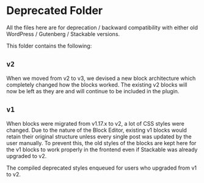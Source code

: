 Deprecated Folder
=================

All the files here are for deprecation / backward compatibility with either old WordPress / Gutenberg / Stackable versions.

This folder contains the following:

## `v2`

When we moved from v2 to v3, we devised a new block architecture which completely changed how the blocks worked. The existing v2 blocks will now be left as they are and will continue to be included in the plugin.

## `v1`

When blocks were migrated from v1.17.x to v2, a lot of CSS styles were changed. Due to the nature of the Block Editor, existing v1 blocks would retain their original structure unless every single post was updated by the user manually. To prevent this, the old styles of the blocks are kept here for the v1 blocks to work properly in the frontend even if Stackable was already upgraded to v2.

The compiled deprecated styles enqueued for users who upgraded from v1 to v2.
